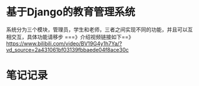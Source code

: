 # 基于Django的教育管理系统
系统分为三个模块，管理员，学生和老师，三者之间实现不同的功能，并且可以互相交互，具体功能请移步
===》介绍视频链接如下==》
https://www.bilibili.com/video/BV19G4y1h7Ya/?vd_source=2a431061bf03139fbbaede04f8ace30c

# 笔记记录
